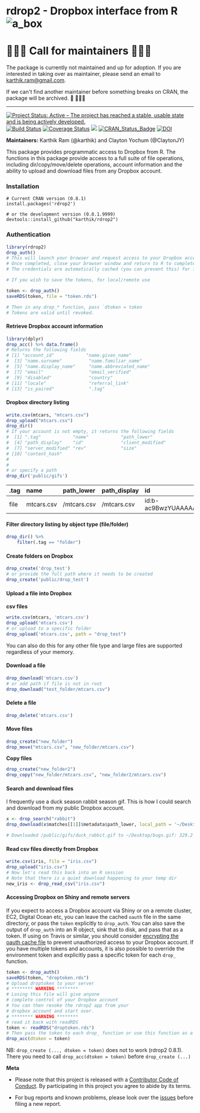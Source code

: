 # rdrop2 - Dropbox interface from R  ![a_box](docs/rdrop2-logo.png)  



# 🚨🚨🚨 Call for maintainers 🚨🚨🚨

The package is currently not maintained and up for adoption. If you are interested in taking over as maintainer, please send an email to karthik.ram@gmail.com. 

If we can't find another maintainer before something breaks on CRAN, the package will be archived. 🙏
🚨🚨🚨


---


[![Project Status: Active – The project has reached a stable, usable state and is being actively developed.](http://www.repostatus.org/badges/latest/active.svg)](http://www.repostatus.org/#active)
 [![Build Status](https://travis-ci.org/karthik/rdrop2.svg)](https://travis-ci.org/karthik/rdrop2)  [![Coverage Status](https://coveralls.io./repos/karthik/rdrop2/badge.svg)](https://coveralls.io/r/karthik/rdrop2) [![](http://cranlogs.r-pkg.org/badges/rdrop2)](http://cran.rstudio.com/web/packages/rdrop2/index.html)  [![CRAN_Status_Badge](http://www.r-pkg.org/badges/version/rdrop2)](http://cran.r-project.org/web/packages/rdrop2) [![DOI](https://zenodo.org/badge/DOI/10.5281/zenodo.998912.svg)](https://doi.org/10.5281/zenodo.998912)

__Maintainers:__ Karthik Ram (@karthik) and Clayton Yochum (@ClaytonJY)


This package provides programmatic access to Dropbox from R. The functions in this package provide access to a full suite of file operations, including dir/copy/move/delete operations, account information and the ability to upload and download files from any Dropbox account.  


### Installation  


```
# Current CRAN version (0.8.1)
install.packages('rdrop2')

# or the development version (0.8.1.9999)
devtools::install_github("karthik/rdrop2")
```

### Authentication

```r
library(rdrop2)
drop_auth()
# This will launch your browser and request access to your Dropbox account. You will be prompted to log in if you aren't already logged in.
# Once completed, close your browser window and return to R to complete authentication. 
# The credentials are automatically cached (you can prevent this) for future use.

# If you wish to save the tokens, for local/remote use

token <- drop_auth()
saveRDS(token, file = "token.rds")

# Then in any drop_* function, pass `dtoken = token
# Tokens are valid until revoked.

```

#### Retrieve Dropbox account information

```r
library(dplyr)
drop_acc() %>% data.frame()
# Returns the following fields
# [1] "account_id"            "name.given_name"      
#  [3] "name.surname"          "name.familiar_name"   
#  [5] "name.display_name"     "name.abbreviated_name"
#  [7] "email"                 "email_verified"       
#  [9] "disabled"              "country"              
# [11] "locale"                "referral_link"        
# [13] "is_paired"             ".tag"        
```

#### Dropbox directory listing

```r
write.csv(mtcars, "mtcars.csv")
drop_upload("mtcars.csv")
drop_dir()
# If your account is not empty, it returns the following fields
#  [1] ".tag"            "name"            "path_lower"     
#  [4] "path_display"    "id"              "client_modified"
#  [7] "server_modified" "rev"             "size"           
# [10] "content_hash"   
#
# 
# or specify a path
drop_dir('public/gifs')
```

|.tag |name       |path_lower  |path_display |id                        |client_modified      |server_modified      |rev          | size|content_hash                                                     |
|:----|:----------|:-----------|:------------|:-------------------------|:--------------------|:--------------------|:------------|----:|:----------------------------------------------------------------|
|file |mtcars.csv |/mtcars.csv |/mtcars.csv  |id:b-ac9BwzYUAAAAAAAAAxFQ |2017-09-27T16:21:56Z |2017-09-27T16:21:57Z |691634207848 | 1783|8c00dcec5f3e6bf58a42dcf354f0d5199a43567e88a9d80291bd2b85f53a54a5 |

#### Filter directory listing by object type (file/folder)

```r
drop_dir() %>% 
    filter(.tag == "folder")
```

#### Create folders on Dropbox


```r
drop_create('drop_test')
# or provide the full path where it needs to be created
drop_create('public/drop_test')
```

#### Upload a file into Dropbox

__csv files__  
```r
write.csv(mtcars, 'mtcars.csv')
drop_upload('mtcars.csv')
# or upload to a specific folder
drop_upload('mtcars.csv', path = "drop_test")
```

You can also do this for any other file type and large files are supported regardless of your memory.


#### Download a file

```r
drop_download('mtcars.csv')
# or add path if file is not in root
drop_download("test_folder/mtcars.csv")
```

#### Delete a file

```r
drop_delete('mtcars.csv')
```

#### Move files

```r
drop_create("new_folder")
drop_move("mtcars.csv", "new_folder/mtcars.csv")
```

__Copy files__

```r
drop_create("new_folder2")
drop_copy("new_folder/mtcars.csv", "new_folder2/mtcars.csv")
```


#### Search and download files

I frequently use a duck season rabbit season gif. This is how I could search and download from my public Dropbox account. 

```r
x <- drop_search("rabbit")
drop_download(x$matches[[1]]$metadata$path_lower, local_path = '~/Desktop/bugs.gif')

# Downloaded /public/gifs/duck_rabbit.gif to ~/Desktop/bugs.gif: 329.2 Kb on disk
```

####  Read csv files directly from Dropbox

```r
write.csv(iris, file = "iris.csv")
drop_upload("iris.csv")
# Now let's read this back into an R session
# Note that there is a quiet download happening to your temp dir
new_iris <- drop_read_csv("iris.csv")
```

#### Accessing Dropbox on Shiny and remote servers

If you expect to access a Dropbox account via Shiny or on a remote cluster, EC2, Digital Ocean etc, you can leave the cached `oauth` file in the same directory, or pass the `token` explicitly to `drop_auth`. You can also save the output of `drop_auth` into an R object, sink that to disk, and pass that as a token. If using on Travis or similar, you should consider [encrypting the oauth cache file](http://docs.travis-ci.com/user/encrypting-files/) to prevent unauthorized access to your Dropbox account. If you have multiple tokens and accounts, it is also possible to override the environment token and explicitly pass a specific token for each `drop_` function.

```r
token <- drop_auth()
saveRDS(token, "droptoken.rds")
# Upload droptoken to your server
# ******** WARNING ********
# Losing this file will give anyone 
# complete control of your Dropbox account
# You can then revoke the rdrop2 app from your
# dropbox account and start over.
# ******** WARNING ********
# read it back with readRDS
token <- readRDS("droptoken.rds")
# Then pass the token to each drop_ function or use this function as a preamble
drop_acc(dtoken = token)
```

NB: `drop_create (..., dtoken = token)` does not to work (rdrop2 0.8.1). There you need to call `drop_acc(dtoken = token)` before `drop_create (...)`

__Meta__

* Please note that this project is released with a [Contributor Code of Conduct](CONDUCT.md). By participating in this project you agree to abide by its terms.

* For bug reports and known problems, please look over the [issues](https://github.com/karthik/rdrop2/issues) before filing a new report.
